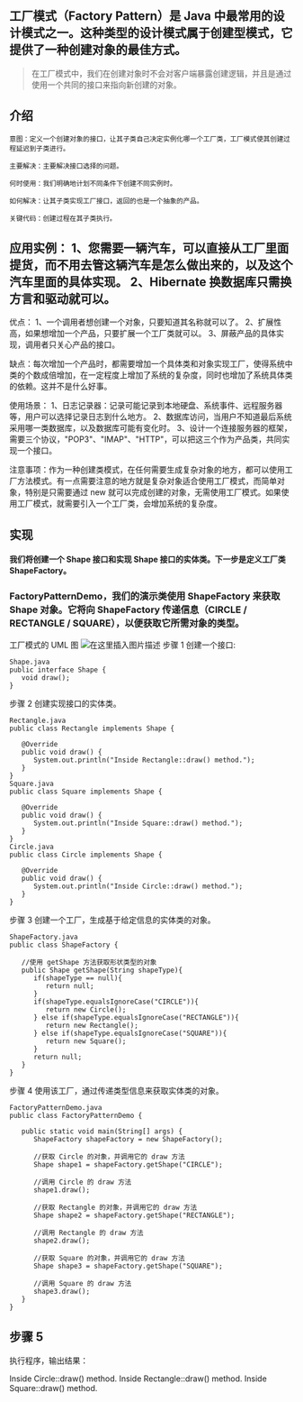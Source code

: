 ## 工厂模式（Factory Pattern）是 Java 中最常用的设计模式之一。这种类型的设计模式属于创建型模式，它提供了一种创建对象的最佳方式。
>在工厂模式中，我们在创建对象时不会对客户端暴露创建逻辑，并且是通过使用一个共同的接口来指向新创建的对象。
## 介绍
	意图：定义一个创建对象的接口，让其子类自己决定实例化哪一个工厂类，工厂模式使其创建过程延迟到子类进行。
	
	主要解决：主要解决接口选择的问题。
	
	何时使用：我们明确地计划不同条件下创建不同实例时。
	
	如何解决：让其子类实现工厂接口，返回的也是一个抽象的产品。
	
	关键代码：创建过程在其子类执行。

## 应用实例： 1、您需要一辆汽车，可以直接从工厂里面提货，而不用去管这辆汽车是怎么做出来的，以及这个汽车里面的具体实现。 2、Hibernate 换数据库只需换方言和驱动就可以。

优点： 1、一个调用者想创建一个对象，只要知道其名称就可以了。 2、扩展性高，如果想增加一个产品，只要扩展一个工厂类就可以。 3、屏蔽产品的具体实现，调用者只关心产品的接口。

缺点：每次增加一个产品时，都需要增加一个具体类和对象实现工厂，使得系统中类的个数成倍增加，在一定程度上增加了系统的复杂度，同时也增加了系统具体类的依赖。这并不是什么好事。

使用场景： 1、日志记录器：记录可能记录到本地硬盘、系统事件、远程服务器等，用户可以选择记录日志到什么地方。 2、数据库访问，当用户不知道最后系统采用哪一类数据库，以及数据库可能有变化时。 3、设计一个连接服务器的框架，需要三个协议，"POP3"、"IMAP"、"HTTP"，可以把这三个作为产品类，共同实现一个接口。

注意事项：作为一种创建类模式，在任何需要生成复杂对象的地方，都可以使用工厂方法模式。有一点需要注意的地方就是复杂对象适合使用工厂模式，而简单对象，特别是只需要通过 new 就可以完成创建的对象，无需使用工厂模式。如果使用工厂模式，就需要引入一个工厂类，会增加系统的复杂度。

## 实现
#### 我们将创建一个 Shape 接口和实现 Shape 接口的实体类。下一步是定义工厂类 ShapeFactory。

### FactoryPatternDemo，我们的演示类使用 ShapeFactory 来获取 Shape 对象。它将向 ShapeFactory 传递信息（CIRCLE / RECTANGLE / SQUARE），以便获取它所需对象的类型。
工厂模式的 UML 图
![在这里插入图片描述](https://img-blog.csdnimg.cn/20190719193231275.png?x-oss-process=image/watermark,type_ZmFuZ3poZW5naGVpdGk,shadow_10,text_aHR0cHM6Ly9ibG9nLmNzZG4ubmV0L2xvdWxhbnl1ZV8=,size_16,color_FFFFFF,t_70)
步骤 1
创建一个接口:
	
	Shape.java
	public interface Shape {
	   void draw();
	}
步骤 2
创建实现接口的实体类。
	
	Rectangle.java
	public class Rectangle implements Shape {
	 
	   @Override
	   public void draw() {
	      System.out.println("Inside Rectangle::draw() method.");
	   }
	}
	Square.java
	public class Square implements Shape {
	 
	   @Override
	   public void draw() {
	      System.out.println("Inside Square::draw() method.");
	   }
	}
	Circle.java
	public class Circle implements Shape {
	 
	   @Override
	   public void draw() {
	      System.out.println("Inside Circle::draw() method.");
	   }
	}
步骤 3
创建一个工厂，生成基于给定信息的实体类的对象。
	
	ShapeFactory.java
	public class ShapeFactory {
	    
	   //使用 getShape 方法获取形状类型的对象
	   public Shape getShape(String shapeType){
	      if(shapeType == null){
	         return null;
	      }        
	      if(shapeType.equalsIgnoreCase("CIRCLE")){
	         return new Circle();
	      } else if(shapeType.equalsIgnoreCase("RECTANGLE")){
	         return new Rectangle();
	      } else if(shapeType.equalsIgnoreCase("SQUARE")){
	         return new Square();
	      }
	      return null;
	   }
	}
步骤 4
使用该工厂，通过传递类型信息来获取实体类的对象。

	FactoryPatternDemo.java
	public class FactoryPatternDemo {
	 
	   public static void main(String[] args) {
	      ShapeFactory shapeFactory = new ShapeFactory();
	 
	      //获取 Circle 的对象，并调用它的 draw 方法
	      Shape shape1 = shapeFactory.getShape("CIRCLE");
	 
	      //调用 Circle 的 draw 方法
	      shape1.draw();
	 
	      //获取 Rectangle 的对象，并调用它的 draw 方法
	      Shape shape2 = shapeFactory.getShape("RECTANGLE");
	 
	      //调用 Rectangle 的 draw 方法
	      shape2.draw();
	 
	      //获取 Square 的对象，并调用它的 draw 方法
	      Shape shape3 = shapeFactory.getShape("SQUARE");
	 
	      //调用 Square 的 draw 方法
	      shape3.draw();
	   }
	}
## 步骤 5
执行程序，输出结果：

Inside Circle::draw() method.
Inside Rectangle::draw() method.
Inside Square::draw() method.
